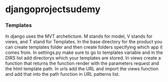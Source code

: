 # djangoprojectsudemy

### Templates
In django uses the MVT archeticture. M stands for model, V stands for views, and T stand for Templates. In the base directory for the product you can create templates folder and then create folders specifying which app it comes from. In settings.py make sure to go to templates variable and in the DIRS list add directorys which your templates are stored. In views create a function that returns the function render with the parameters request and the html template path. In urls add the URL and import the views function and add that into the path function in URL patterns list.

